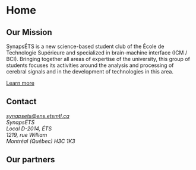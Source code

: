 # Home

## Our Mission

SynapsÉTS is a new science-based student club of the École de Technologie Supérieure and specialized in brain-machine interface (ICM / BCI). Bringing together all areas of expertise of the university, this group of students focuses its activities around the analysis and processing of cerebral signals and in the development of technologies in this area.

[Learn more](/en/projects/)

## Contact
<address>
<a href="mailto:synapsets@ens.etsmtl.ca">synapsets@ens.etsmtl.ca</a><br>
SynapsÉTS<br>
Local D-2014, ÉTS<br>
1219, rue William<br>
Montréal (Québec) H3C 1K3<br>
</address>

## Our partners

<ShowListOfPartners/>